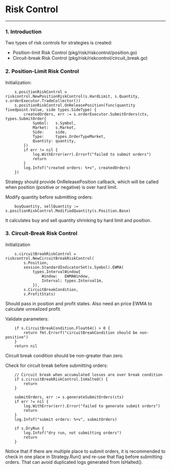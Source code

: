 # Risk Control
------------

### 1. Introduction

Two types of risk controls for strategies is created:
- Position-limit Risk Control (pkg/risk/riskcontrol/position.go)
- Circuit-break Risk Control (pkg/risk/riskcontrol/circuit_break.go)

### 2. Position-Limit Risk Control

Initialization:
```
    s.positionRiskControl = riskcontrol.NewPositionRiskControl(s.HardLimit, s.Quantity, s.orderExecutor.TradeCollector())
    s.positionRiskControl.OnReleasePosition(func(quantity fixedpoint.Value, side types.SideType) {
        createdOrders, err := s.orderExecutor.SubmitOrders(ctx, types.SubmitOrder{
            Symbol:   s.Symbol,
            Market:   s.Market,
            Side:     side,
            Type:     types.OrderTypeMarket,
            Quantity: quantity,
        })
        if err != nil {
            log.WithError(err).Errorf("failed to submit orders")
            return
        }
        log.Infof("created orders: %+v", createdOrders)
    })
```

Strategy should provide OnReleasePosition callback, which will be called when position (positive or negative) is over hard limit.

Modify quantity before submitting orders:

```
    buyQuantity, sellQuantity := s.positionRiskControl.ModifiedQuantity(s.Position.Base)
```

It calculates buy and sell quantity shrinking by hard limit and position.

### 3. Circuit-Break Risk Control

Initialization
```
    s.circuitBreakRiskControl = riskcontrol.NewCircuitBreakRiskControl(
        s.Position,
        session.StandardIndicatorSet(s.Symbol).EWMA(
            types.IntervalWindow{
                Window:   EWMAWindow,
                Interval: types.Interval1m,
            }),
        s.CircuitBreakCondition,
        s.ProfitStats)
```
Should pass in position and profit states. Also need an price EWMA to calculate unrealized profit.


Validate parameters:
```
    if s.CircuitBreakCondition.Float64() > 0 {
        return fmt.Errorf("circuitBreakCondition should be non-positive")
    }
    return nil
```
Circuit break condition should be non-greater than zero.

Check for circuit break before submitting orders:
```
    // Circuit break when accumulated losses are over break condition
    if s.circuitBreakRiskControl.IsHalted() {
        return
    }

    submitOrders, err := s.generateSubmitOrders(ctx)
    if err != nil {
        log.WithError(err).Error("failed to generate submit orders")
        return
    }
    log.Infof("submit orders: %+v", submitOrders)

    if s.DryRun {
        log.Infof("dry run, not submitting orders")
        return
    }
```

Notice that if there are multiple place to submit orders, it is recommended to check in one place in Strategy.Run() and re-use that flag before submitting orders. That can avoid duplicated logs generated from IsHalted().
